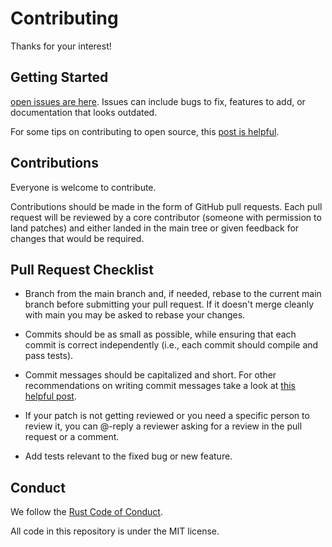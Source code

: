 # Contributing

Thanks for your interest!

## Getting Started

[open issues are here](https://github.com/eisberg-labs/next-google-analytics/issues). Issues can include bugs to fix, features to add, or documentation that looks outdated.

For some tips on contributing to open source, this [post is helpful](https://smartbear.com/blog/14-ways-to-contribute-to-open-source-without-being/).

## Contributions

Everyone is welcome to contribute.

Contributions should be made in the form of GitHub pull requests. Each pull request will
be reviewed by a core contributor (someone with permission to land patches) and either landed in the
main tree or given feedback for changes that would be required.

## Pull Request Checklist

- Branch from the main branch and, if needed, rebase to the current main
  branch before submitting your pull request. If it doesn't merge cleanly with
  main you may be asked to rebase your changes.

- Commits should be as small as possible, while ensuring that each commit is
  correct independently (i.e., each commit should compile and pass tests).

- Commit messages should be capitalized and short. For other
  recommendations on  writing commit messages take a look
  at [this helpful post](https://cbea.ms/git-commit/).

- If your patch is not getting reviewed or you need a specific person to review
  it, you can @-reply a reviewer asking for a review in the pull request or a
  comment.

- Add tests relevant to the fixed bug or new feature.

## Conduct

We follow the [Rust Code of Conduct](http://www.rust-lang.org/conduct.html).

All code in this repository is under the MIT license.
